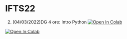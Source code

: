 # IFTS22

2. (04/03/2022)DG 4 ore: Intro Python [![Open In Colab](https://colab.research.google.com/assets/colab-badge.svg)](https://colab.research.google.com/github/Frenz86/IFTS22/blob/main/Esercitazione02/011_intro.ipynb)




 [![Open In Colab](https://colab.research.google.com/assets/colab-badge.svg)](https://colab.research.google.com/github/Ohcribbio/readme/blob/main/Esercitazione02/011_intro.ipynb)

